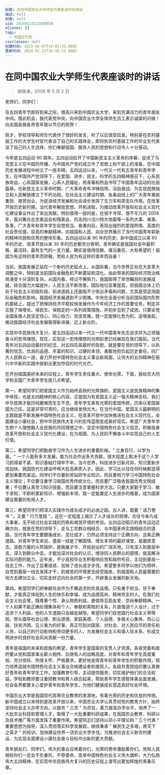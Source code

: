 ```yaml
---
标题: 在同中国农业大学师生代表座谈时的讲话
描述: null
封面: null
uid: 20240123112809030
aliases: []
tags:
  - 中国近代史
cssclasses: null
创建时间: 2023-05-07T14:01:33.000Z
更新时间: 2024-01-22T16:56:23.000Z
---
```


# 在同中国农业大学师生代表座谈时的讲话

> 胡锦涛，2009 年 5 月 2 日

老师们，同学们：

在五四青年节即将到来之际，很高兴来到中国农业大学，来到充满活力的青年朋友中间。借此机会，我代表党中央，向中国农业大学全体师生员工表示诚挚的问候！向全国各族各界青年致以节日的祝贺！

刚才，学校领导和师生代表作了很好的发言，听了以后很受启发。特别是在农村基层工作的大学生村官代表谈了自己的实践体会，即将到农村基层工作的毕业生代表谈了自己的人生选择，你们奉献祖国、服务人民的思想和行动令人十分感动。

今年是五四运动 90 周年。五四运动拉开了中国新民主主义革命的序幕，促进了马克思主义在中国的传播，为中国共产党的成立作了思想上和干部上的准备，在中国历史发展进程中树立了一座丰碑。五四运动以来，一代又一代有志青年和青年学生，在中国共产党领导下，在爱国、进步、民主、科学的五四精神感召下，心系民族命运，心系国家发展，心系人民福祉，用青春和热血书写了中国青年运动的壮丽篇章。在新民主主义革命时期，广大革命青年冲锋陷阵、浴血奋战，为实现民族独立和人民解放建立了不朽功勋。在社会主义建设时期，各条战线上的广大青年勇挑重担、艰苦创业，为促进经济发展和社会进步发挥了生力军和突击队作用。在改革开放历史新时期，当代青年解放思想、开拓进取，为推动改革开放和社会主义现代化建设事业作出了突出贡献。特别值得一提的是，在很不寻常、很不平凡的 2008 年，面对筹办北京奥运会和残奥会、抗击四川汶川特大地震等一系列大事、难事、急事，广大青年和青年学生自觉担当、奋勇向前，表现出强烈的爱国热情、高度的社会责任感、崇高的奉献精神，向祖国和人民、向全世界展示了当代中国青年崭新的精神风貌和优秀的整体形象。五四运动以来 90 年的历史、新中国成立以来 60 年的历史、改革开放以来 30 年的历史都充分表明，青年确实是我国社会中最积极、最活跃、最有生气的一支力量，确实是值得信赖、堪当重任、大有希望的！祖国为有这样的青年而骄傲，党和人民为有这样的青年而自豪！

当前，我国发展正站在一个新的历史起点上。从国际看，当今世界正处在大变革大调整之中，特别是当前国际金融危机不断蔓延和深化，由此带来的国际经济政治格局演变十分深刻复杂。从国内看，经过不懈努力，我国取得了举世瞩目的发展成就，综合国力大幅提升，人民生活不断改善，国际地位显著提高，但我国总体上仍处于社会主义初级阶段，前进道路上还面临不少突出矛盾和问题，尤其是受这场国际金融危机影响，我国经济发展遇到不少困难。中央在全面分析当前国际国内形势的基础上，提出了把保持经济平稳较快发展作为今年经济工作的首要任务，制定并实施了保增长、保民生、保稳定的一系列政策措施，并初步见到了成效。只要全党全国各族人民坚定信心、同心协力、攻坚克难，就一定能够化危为机、逆境奋起，推动我国经济社会发展取得新进展、迈上新台阶。

实现中华民族伟大复兴，是五四运动以来一代又一代中国青年矢志追求并为之顽强奋斗的宏伟理想。现在，实现这一宏伟理想的光明前景已经展现在我们面前。当代青年对五四运动最好的纪念、对五四先驱最好的告慰，就是要在党的领导下，以执著的信念、优良的品德、丰富的知识、过硬的本领，勇敢地担负起历史重任，同广大人民群众一道，奋力开创中国特色社会主义事业新局面，让伟大的五四精神在振兴中华新的实践中放射出更加夺目的时代光芒。

在开创祖国美好未来的征程上，青年学生责任重大、使命光荣。下面，我给农大同学和全国广大青年学生提几点希望。

第一，希望同学们把爱国主义作为始终高扬的光辉旗帜。爱国主义是民族精神的集中体现，也是五四精神的核心内容。正是因为有爱国主义这一强大精神支柱，我们中华民族才能历经磨难而生生不息。青年学生素有光荣的爱国传统，历来以爱国报国为己任，这是非常可贵的，应当继续发扬光大。在当代中国，爱国主义最鲜明的主题就是不断发展中国特色社会主义，在改革开放中加快推进社会主义现代化，全面建设小康社会，把中华民族伟大复兴的宏伟蓝图变成美好现实。希望广大青年学生把个人理想融入全民族的共同理想之中，坚定中国特色社会主义信念，积极投身改革开放和社会主义现代化建设，在为祖国、为人民的不懈奋斗中实现自己的人生价值。

第二，希望同学们把勤奋学习作为人生进步的重要阶梯。" 立身百行，以学为基。" 一个人能有多大发展，能为社会作出多大贡献，很大程度上取决于这个人学习抓得紧不紧、知识基础打得牢不牢。当今世界，科技进步日新月异，知识更新步伐加快，我国现代化建设呼唤大批高素质人才。因此，学习比以往任何时候都显得更加重要而紧迫。同学们不仅要刻苦钻研专业知识，而且要努力学习中国特色社会主义理论；不仅要注重学习祖国优秀传统文化，而且要广泛吸收各国优秀文明成果；不仅要认真学习知识技能，而且要注意掌握科学方法。只要大家勤于学习、敏于求知，不断积累新知识、增强新本领，就一定能奠定人生进步的根基，成为国家建设需要的有用人才。

第三，希望同学们把深入实践作为成长成才的必由之路。古人讲，既要 " 读万卷书 "，又要 " 行万里路 "。这在一定程度上揭示了人才成长的规律。古往今来凡成大事者，无不经过社会实践的历练和艰苦环境的考验。五四运动昭示的青年运动正确方向，就是在党的领导下，走与工农群众相结合、与中国革命实践相结合的道路。当代青年学生要健康成长、茁壮成才，仍然必须坚持这个正确方向、这条正确道路。对青年学生来说，基层一线是了解国情、增长本领的最好课堂，是磨炼意志、汲取力量的火热熔炉，是施展才华、开拓创业的广阔天地。只有深入到基层中去，深入到群众中去，才能加深对社会的认识，增进同人民群众的感情，提高解决实际问题的能力。近年来，不少高校毕业生积极响应党和政府号召，主动到基层一线去工作，作出了显著成绩，加快了成长成才步伐。希望更多同学以他们为榜样，自觉到基层一线去发挥才干，到艰苦的环境里去经受锻炼，到祖国和人民最需要的地方去建功立业，切实走好迈向社会的第一步，开辟事业发展的新天地。

第四，希望同学们把奉献社会作为不懈追求的优良品德。只有勇于担当、甘于奉献，才能真正体验到人生的快乐和幸福，成为品德高尚、精神充实的人。在我们社会主义社会里，既尊重个性、承认物质利益，更倡导互助友爱、崇尚奉献精神。一个人如果不能正确处理集体和个人、奉献和索取的关系，片面强调个人设计，过于追求个人利益，他的人生道路只会越走越窄。希望同学们自觉践行社会主义荣辱观，带头倡导社会公德、职业道德、家庭美德、个人品德，多做关心集体、热心公益、扶贫济困、见义勇为的好事，真正尽到对国家、对社会、对人民应尽的责任和义务，以自己的行动影响和带动更多的人，为发展社会主义和谐人际关系、形成文明进步的良好社会风尚贡献一份力量。

青年是祖国的未来和民族的希望，青年学生是国家的宝贵人才资源。各级党委和政府要从党和国家事业薪火相传、后继有人的战略高度，对青年和青年学生高度重视、充分信任、热情关怀、严格要求，更好地发挥青年和青年学生的积极作用，努力培养造就中国特色社会主义事业合格建设者和接班人。各级共青团组织要认真做好青年和青年学生工作，加强教育引导，主动提供服务，切实维护他们的合法权益。学校和教师要注重把教书和育人结合起来，帮助青年学生德智体美全面发展。社会各界都要关心爱护青年和青年学生，为他们健康成长营造良好社会环境。

中国农业大学是我国现代高等农业教育的发源地，有着光荣的历史和优良的传统。新中国成立以来特别是改革开放以来，中国农业大学认真贯彻党的教育方针，始终坚持社会主义办学方向，以服务 " 三农 " 为宗旨，着力提高办学水平，培养了一大批农业科技和管理人才，取得了一大批重要科研成果，在我国农业教育、科研以及技术推广等方面发挥了重要作用。希望同志们坚持以邓小平理论和 " 三个代表 " 重要思想为指导，深入贯彻落实科学发展观，继续秉承 " 解民生之多艰，育天下之英才 " 的校训，加快建设世界一流农业大学步伐，为推进社会主义新农村建设、为实现全面建设小康社会奋斗目标作出新的更大贡献。

青年朋友们、同学们，伟大的事业召唤着你们，光荣的使命激励着你们。党和人民相信你们一定会不负重托、不辱使命，高举中国特色社会主义伟大旗帜，大力弘扬伟大五四精神，在实现中华民族伟大复兴的历史征程上谱写出更加辉煌的青春乐章。
